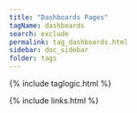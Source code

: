 ```yaml
---
title: "Dashboards Pages"
tagName: dashboards
search: exclude
permalink: tag_dashboards.html
sidebar: doc_sidebar
folder: tags
---
```

{% include taglogic.html %}

{% include links.html %}
